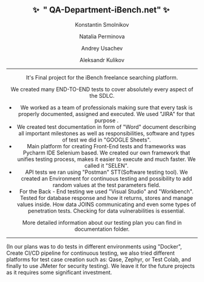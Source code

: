 
<div align="center"><h2>
✨&nbsp; " QA-Department-iBench.net"  ✨&nbsp;
</h2></div>


<div align="center">

Konstantin Smolnikov

Natalia Perminova

Andrey Usachev

Aleksandr Kulikov
</div>
<hr>
<div align="center">
It's Final project for the iBench freelance searching platform.

We created many END-TO-END tests to cover absolutely every aspect
of the SDLC.

- We worked as a team of professionals making sure that every task 
is properly documented, assigned and executed. We used "JIRA" for that purpose .
- We created test documentation in form of "Word" document describing all important milestones 
as well as responsibilities, software and types of test we did in "GOOGLE Sheets".
- Main platform for creating Front-End tests and frameworks was Pycharm IDE Selenium based. 
We created our own framework that unifies testing process, makes it easier to execute and much faster. We called it "SELEN".  
- API tests we ran using "Postman" STT(Software testing tool). We created an Environment for continuous testing and 
possibility to add random values at the test parameters field. 
- For the Back - End testing we used "Visual Studio" and "Workbench". Tested for database response and 
how  it returns, stores and manage values inside. How data JOINS communicating and even some types of penetration tests.
Checking for data vulnerabilities is essential. 


More detailed information about our testing plan you can find in documentation folder.
</div>
<hr>

(In our plans was to do tests in different environments using "Docker", 
Create CI/CD pipeline for continuous testing, we also tried different platforms for test case creation such as: Qase, Zephyr, 
or Test Colab, and finally to use JMeter for security testing). We leave it for the future projects as it requires 
some significant investment.
 

